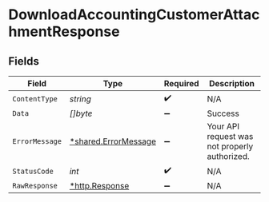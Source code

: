 # DownloadAccountingCustomerAttachmentResponse


## Fields

| Field                                                       | Type                                                        | Required                                                    | Description                                                 |
| ----------------------------------------------------------- | ----------------------------------------------------------- | ----------------------------------------------------------- | ----------------------------------------------------------- |
| `ContentType`                                               | *string*                                                    | :heavy_check_mark:                                          | N/A                                                         |
| `Data`                                                      | *[]byte*                                                    | :heavy_minus_sign:                                          | Success                                                     |
| `ErrorMessage`                                              | [*shared.ErrorMessage](../../models/shared/errormessage.md) | :heavy_minus_sign:                                          | Your API request was not properly authorized.               |
| `StatusCode`                                                | *int*                                                       | :heavy_check_mark:                                          | N/A                                                         |
| `RawResponse`                                               | [*http.Response](https://pkg.go.dev/net/http#Response)      | :heavy_minus_sign:                                          | N/A                                                         |